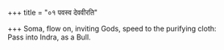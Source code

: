 +++
title = "०१ पवस्व देववीरति"

+++
Soma, flow on, inviting Gods, speed to the purifying cloth:  
     Pass into Indra, as a Bull.